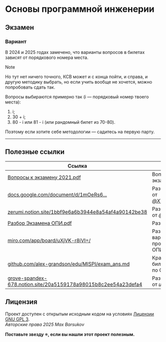 # Основы программной инженерии

## Экзамен

### Вариант

В 2024 и 2025 годах замечено, что варианты вопросов в билетах зависят от порядкового номера места.

> [!NOTE]
> Но тут нет ничего точного, КСВ может и с конца пойти, и справа, и другую методику выбрать, но если учить вообще не хочется, можно попробовать сдать так.

Вопросы выбираются примерно так (i — порядковый номер твоего места):
1. i;
2. 30 + i;
3. 80 - i или 81 - i (или рандомный билет из 70-80).

Поэтому если хотите себе методологии — садитесь на первую парту.

---

## Полезные ссылки

| Ссылка | Описание |
| --- | --- |
| [Вопросы к экзамену 2021.pdf](./Вопросы%20к%20экзамену%202021.pdf) | Вопросы к экзамену |
| [docs.google.com/document/d/1mOeRs6...](https://docs.google.com/document/d/1mOeRs6-WKrAcwsTqyehsJl-ZT1zrzSXlnEm61GQfQBA/edit?tab=t.0) | Разбор экзамена от [*@XVIIStarPlatinum*](https://github.com/XVIIStarPlatinum) |
| [zerumi.notion.site/1bbf9e6a6b3944e8a54af4a90142be38](https://zerumi.notion.site/1bbf9e6a6b3944e8a54af4a90142be38) | Разбор экзамена от [*@Zerumi*](https://github.com/Zerumi) |
| [Разбор Экзамена ОПИ.pdf](./Разбор%20Экзамена%20ОПИ.pdf) | Разбор экзамена |
| [miro.com/app/board/uXjVK-r8iVI=/](https://miro.com/app/board/uXjVK-r8iVI=/) | Разобранные варианты прошлых лет по ОПИ |
| [github.com/alex-grandson/edu/MISPI/exam_ans.md](https://github.com/alex-grandson/edu/blob/main/MISPI/exam_ans.md) | Краткий разбор билетов экзамена по ОПИ |
| [grove-spandex-678.notion.site/20a5159178a98015b8c2ee54a23defa4](https://grove-spandex-678.notion.site/20a5159178a98015b8c2ee54a23defa4) | Разбор экзамена от *шаромышь* |

## Лицензия <a name="license"></a>

Проект доступен с открытым исходным кодом на условиях [Лицензии GNU GPL 3](https://opensource.org/license/gpl-3-0/). \
*Авторские права 2025 Max Barsukov*

**Поставьте звезду :star:, если вы нашли этот проект полезным.**
